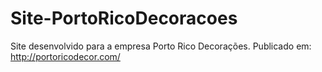 # Site-PortoRicoDecoracoes
Site desenvolvido para a empresa Porto Rico Decorações.
Publicado em: http://portoricodecor.com/
